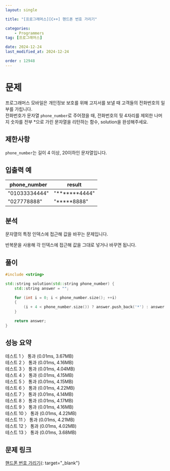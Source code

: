 ```yaml
---
layout: single

title: "[프로그래머스][C++] 핸드폰 번호 가리기"

categories:
    - Programmers
tag: [프로그래머스]

date: 2024-12-24
last_modified_at: 2024-12-24

order : 12948
---
```


# 문제

프로그래머스 모바일은 개인정보 보호를 위해 고지서를 보낼 때 고객들의 전화번호의 일부를 가립니다.  
전화번호가 문자열 `phone_number`로 주어졌을 때, 전화번호의 뒷 4자리를 제외한 나머지 숫자를 전부 *으로 가린 문자열을 리턴하는 함수, solution을 완성해주세요.

## 제한사항

`phone_number`는 길이 4 이상, 20이하인 문자열입니다.

## 입출력 예

|phone_number|result|
|---|---|
|"01033334444"|"*******4444"|
|"027778888"|"*****8888"|

## 분석

문자열의 특정 인덱스에 접근해 값을 바꾸는 문제입니다.

반복문을 사용해 각 인덱스에 접근해 값을 그대로 넣거나 바꾸면 됩니다.

## 풀이

```cpp
#include <string>

std::string solution(std::string phone_number) {
    std::string answer = "";

    for (int i = 0; i < phone_number.size(); ++i)
    {
        (i + 4 < phone_number.size()) ? answer.push_back('*') : answer.push_back(phone_number[i]);
    }

    return answer;
}
```

## 성능 요약

테스트 1 〉	통과 (0.01ms, 3.67MB)  
테스트 2 〉	통과 (0.01ms, 4.16MB)  
테스트 3 〉	통과 (0.01ms, 4.04MB)  
테스트 4 〉	통과 (0.01ms, 4.15MB)  
테스트 5 〉	통과 (0.01ms, 4.15MB)  
테스트 6 〉	통과 (0.01ms, 4.22MB)  
테스트 7 〉	통과 (0.01ms, 4.14MB)  
테스트 8 〉	통과 (0.01ms, 4.17MB)  
테스트 9 〉	통과 (0.01ms, 4.16MB)  
테스트 10 〉 통과 (0.01ms, 4.22MB)  
테스트 11 〉 통과 (0.01ms, 4.21MB)  
테스트 12 〉 통과 (0.01ms, 4.02MB)  
테스트 13 〉 통과 (0.01ms, 3.68MB)

## 문제 링크

[핸드폰 번호 가리기](https://school.programmers.co.kr/learn/courses/30/lessons/12948){: target="_blank"}